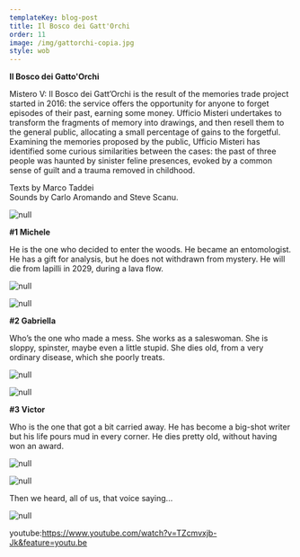 ```yaml
---
templateKey: blog-post
title: Il Bosco dei Gatt'Orchi
order: 11
image: /img/gattorchi-copia.jpg
style: wob
---
```

**Il Bosco dei Gatto'Orchi**

Mistero V: Il Bosco dei Gatt’Orchi is the result of the memories trade project started in 2016: the service offers the opportunity for anyone to forget episodes of their past, earning some money. Ufficio Misteri undertakes to transform the fragments of memory into drawings, and then resell them to the general public, allocating a small percentage of gains to the forgetful. Examining the memories proposed by the public, Ufficio Misteri has identified some curious similarities between the cases: the past of three people was haunted by sinister feline presences, evoked by a common sense of guilt and a trauma removed in childhood. 

Texts by Marco Taddei\
Sounds by Carlo Aromando and Steve Scanu.

![null](/img/schermata-2019-01-16-alle-12.58.18.png)

**\#1 Michele**

He is the one who decided to enter the woods.
He became an entomologist. He has a gift for analysis, but he does not withdrawn from mystery.
He will die from lapilli in 2029, during a lava flow.

![null](/img/schermata-2019-01-16-alle-12.59.24.png)

![null](/img/schermata-2019-01-16-alle-12.59.45.png)

**\#2 Gabriella**

Who’s the one who made a mess.
She works as a saleswoman. She is sloppy, spinster, maybe even a little stupid.
She dies old, from a very ordinary disease, which she poorly treats.

![null](/img/schermata-2019-01-16-alle-13.00.01.png)

![null](/img/schermata-2019-01-16-alle-13.00.15.png)

**\#3 Victor**

Who is the one that got a bit carried away.
He has become a big-shot writer but his life pours mud in every corner.
He dies pretty old, without having won an award.

![null](/img/schermata-2019-01-16-alle-13.00.29.png)

![null](/img/schermata-2019-01-16-alle-13.00.38.png)

Then we heard, all of us, that voice saying...

![null](/img/schermata-2019-01-16-alle-13.00.52.png)

youtube:<https://www.youtube.com/watch?v=TZcmvxjb-Jk&feature=youtu.be>
